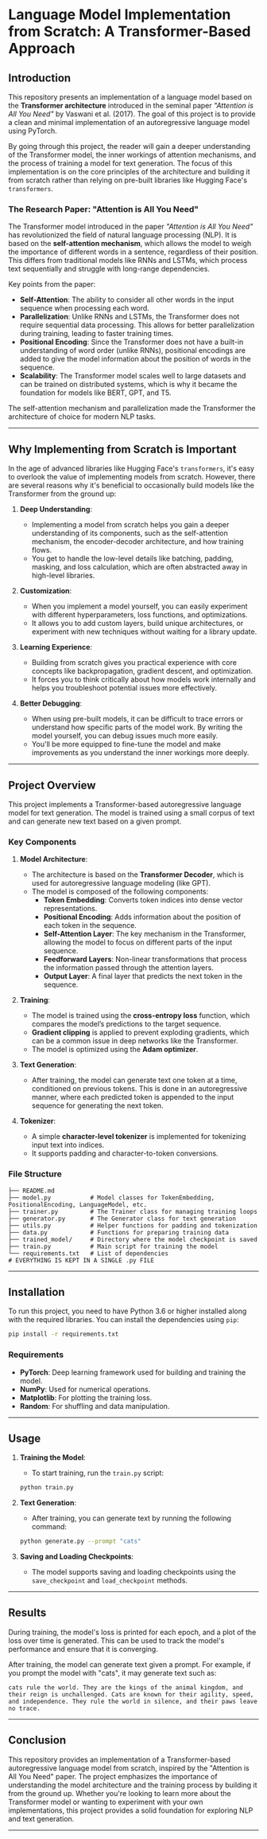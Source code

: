 # Language Model Implementation from Scratch: A Transformer-Based Approach

## Introduction

This repository presents an implementation of a language model based on the **Transformer architecture** introduced in the seminal paper *"Attention is All You Need"* by Vaswani et al. (2017). The goal of this project is to provide a clean and minimal implementation of an autoregressive language model using PyTorch.

By going through this project, the reader will gain a deeper understanding of the Transformer model, the inner workings of attention mechanisms, and the process of training a model for text generation. The focus of this implementation is on the core principles of the architecture and building it from scratch rather than relying on pre-built libraries like Hugging Face's `transformers`.

### The Research Paper: "Attention is All You Need"

The Transformer model introduced in the paper *"Attention is All You Need"* has revolutionized the field of natural language processing (NLP). It is based on the **self-attention mechanism**, which allows the model to weigh the importance of different words in a sentence, regardless of their position. This differs from traditional models like RNNs and LSTMs, which process text sequentially and struggle with long-range dependencies.

Key points from the paper:
- **Self-Attention**: The ability to consider all other words in the input sequence when processing each word.
- **Parallelization**: Unlike RNNs and LSTMs, the Transformer does not require sequential data processing. This allows for better parallelization during training, leading to faster training times.
- **Positional Encoding**: Since the Transformer does not have a built-in understanding of word order (unlike RNNs), positional encodings are added to give the model information about the position of words in the sequence.
- **Scalability**: The Transformer model scales well to large datasets and can be trained on distributed systems, which is why it became the foundation for models like BERT, GPT, and T5.

The self-attention mechanism and parallelization made the Transformer the architecture of choice for modern NLP tasks.

---

## Why Implementing from Scratch is Important

In the age of advanced libraries like Hugging Face's `transformers`, it's easy to overlook the value of implementing models from scratch. However, there are several reasons why it's beneficial to occasionally build models like the Transformer from the ground up:

1. **Deep Understanding**:
   - Implementing a model from scratch helps you gain a deeper understanding of its components, such as the self-attention mechanism, the encoder-decoder architecture, and how training flows.
   - You get to handle the low-level details like batching, padding, masking, and loss calculation, which are often abstracted away in high-level libraries.

2. **Customization**:
   - When you implement a model yourself, you can easily experiment with different hyperparameters, loss functions, and optimizations.
   - It allows you to add custom layers, build unique architectures, or experiment with new techniques without waiting for a library update.

3. **Learning Experience**:
   - Building from scratch gives you practical experience with core concepts like backpropagation, gradient descent, and optimization.
   - It forces you to think critically about how models work internally and helps you troubleshoot potential issues more effectively.

4. **Better Debugging**:
   - When using pre-built models, it can be difficult to trace errors or understand how specific parts of the model work. By writing the model yourself, you can debug issues much more easily.
   - You'll be more equipped to fine-tune the model and make improvements as you understand the inner workings more deeply.

---

## Project Overview

This project implements a Transformer-based autoregressive language model for text generation. The model is trained using a small corpus of text and can generate new text based on a given prompt.

### Key Components

1. **Model Architecture**:
   - The architecture is based on the **Transformer Decoder**, which is used for autoregressive language modeling (like GPT).
   - The model is composed of the following components:
     - **Token Embedding**: Converts token indices into dense vector representations.
     - **Positional Encoding**: Adds information about the position of each token in the sequence.
     - **Self-Attention Layer**: The key mechanism in the Transformer, allowing the model to focus on different parts of the input sequence.
     - **Feedforward Layers**: Non-linear transformations that process the information passed through the attention layers.
     - **Output Layer**: A final layer that predicts the next token in the sequence.

2. **Training**:
   - The model is trained using the **cross-entropy loss** function, which compares the model’s predictions to the target sequence.
   - **Gradient clipping** is applied to prevent exploding gradients, which can be a common issue in deep networks like the Transformer.
   - The model is optimized using the **Adam optimizer**.

3. **Text Generation**:
   - After training, the model can generate text one token at a time, conditioned on previous tokens. This is done in an autoregressive manner, where each predicted token is appended to the input sequence for generating the next token.

4. **Tokenizer**:
   - A simple **character-level tokenizer** is implemented for tokenizing input text into indices.
   - It supports padding and character-to-token conversions.

### File Structure

```
├── README.md
├── model.py           # Model classes for TokenEmbedding, PositionalEncoding, LanguageModel, etc.
├── trainer.py         # The Trainer class for managing training loops
├── generator.py       # The Generator class for text generation
├── utils.py           # Helper functions for padding and tokenization
├── data.py            # Functions for preparing training data
├── trained_model/     # Directory where the model checkpoint is saved
├── train.py           # Main script for training the model
└── requirements.txt   # List of dependencies
# EVERYTHING IS KEPT IN A SINGLE .py FILE
```

---

## Installation

To run this project, you need to have Python 3.6 or higher installed along with the required libraries. You can install the dependencies using `pip`:

```bash
pip install -r requirements.txt
```

### Requirements
- **PyTorch**: Deep learning framework used for building and training the model.
- **NumPy**: Used for numerical operations.
- **Matplotlib**: For plotting the training loss.
- **Random**: For shuffling and data manipulation.

---

## Usage

1. **Training the Model**:
   - To start training, run the `train.py` script:
   ```bash
   python train.py
   ```

2. **Text Generation**:
   - After training, you can generate text by running the following command:
   ```bash
   python generate.py --prompt "cats"
   ```

3. **Saving and Loading Checkpoints**:
   - The model supports saving and loading checkpoints using the `save_checkpoint` and `load_checkpoint` methods.

---

## Results

During training, the model's loss is printed for each epoch, and a plot of the loss over time is generated. This can be used to track the model's performance and ensure that it is converging.

After training, the model can generate text given a prompt. For example, if you prompt the model with "cats", it may generate text such as:

```
cats rule the world. They are the kings of the animal kingdom, and their reign is unchallenged. Cats are known for their agility, speed, and independence. They rule the world in silence, and their paws leave no trace.
```

---

## Conclusion

This repository provides an implementation of a Transformer-based autoregressive language model from scratch, inspired by the "Attention is All You Need" paper. The project emphasizes the importance of understanding the model architecture and the training process by building it from the ground up. Whether you're looking to learn more about the Transformer model or wanting to experiment with your own implementations, this project provides a solid foundation for exploring NLP and text generation.

---
